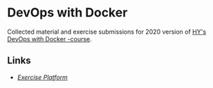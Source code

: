 # DevOps with Docker
Collected material and exercise submissions for 2020 version of [HY's DevOps with Docker -course](https://courses.helsinki.fi/en/aytkt21025en/132141109).

## Links
- [*Exercise Platform*](https://devopswithdocker.com/)
